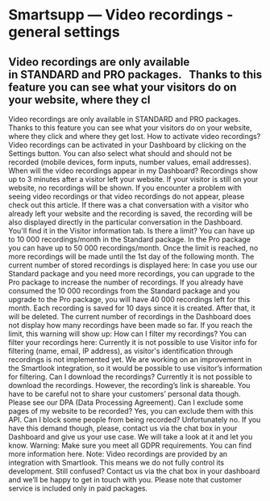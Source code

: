 # Smartsupp — Video recordings - general settings
## Video recordings are only available in STANDARD and PRO packages.   Thanks to this feature you can see what your visitors do on your website, where they cl
Video recordings are only available in STANDARD and PRO packages.
Thanks to this feature you can see what your visitors do on your website, where they click and where they get lost.
How to activate video recordings?
Video recordings can be activated in your Dashboard by clicking on the Settings button. You can also select what should and should not be recorded (mobile devices, form inputs, number values, email addresses).
When will the video recordings appear in my Dashboard?
Recordings show up to 3 minutes after a visitor left your website. If your visitor is still on your website, no recordings will be shown. If you encounter a problem with seeing video recordings or that video recordings do not appear, please check out this article.
If there was a chat conversation with a visitor who already left your website and the recording is saved, the recording will be also displayed directly in the particular conversation in the Dashboard. You'll find it in the Visitor information tab.
Is there a limit?
You can have up to 10 000 recordings/month in the Standard package. In the Pro package you can have up to 50 000 recordings/month. Once the limit is reached, no more recordings will be made until the 1st day of the following month. The current number of stored recordings is displayed here:
In case you use our Standard package and you need more recordings, you can upgrade to the Pro package to increase the number of recordings. If you already have consumed the 10 000 recordings from the Standard package and you upgrade to the Pro package, you will have 40 000 recordings left for this month.
Each recording is saved for 10 days since it is created. After that, it will be deleted. The current number of recordings in the Dashboard does not display how many recordings have been made so far. If you reach the limit, this warning will show up:
How can I filter my recordings?
You can filter your recordings here:
Currently it is not possible to use Visitor info for filtering (name, email, IP address), as visitor's identification through recordings is not implemented yet. We are working on an improvement in the Smartlook integration, so it would be possible to use visitor’s information for filtering.
Can I download the recordings?
Currently it is not possible to download the recordings. However, the recording’s link is shareable. You have to be careful not to share your customers’ personal data though. Please see our DPA (Data Processing Agreement).
Can I exclude some pages of my website to be recorded?
Yes, you can exclude them with this API.
Can I block some people from being recorded?
Unfortunately no. If you have this demand though, please, contact us via the chat box in your Dashboard and give us your use case. We will take a look at it and let you know.
Warning: Make sure you meet all GDPR requirements. You can find more information here.
Note: Video recordings are provided by an integration with Smartlook. This means we do not fully control its development.
Still confused? Contact us via the chat box in your dashboard and we’ll be happy to get in touch with you. Please note that customer service is included only in paid packages.

